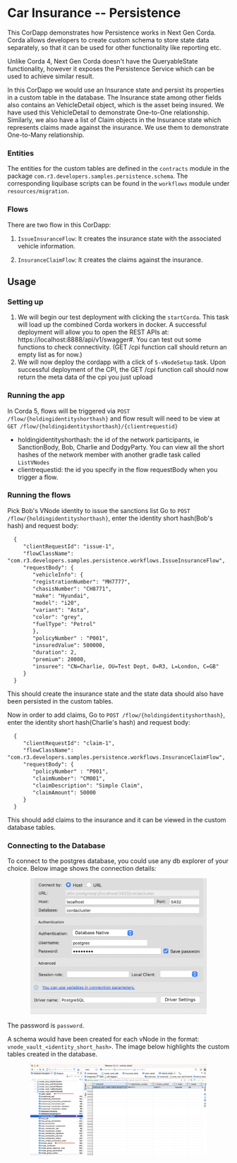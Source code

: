 # Car Insurance -- Persistence

This CorDapp demonstrates how Persistence works in Next Gen Corda. 
Corda allows developers to create custom schema to store state data separately, so that it can be used for other functionality
like reporting etc.

Unlike Corda 4, Next Gen Corda doesn't have the QueryableState functionality, however it exposes the Persistence Service which 
can be used to achieve similar result.

In this CorDapp we would use an Insurance state and persist its properties in a custom table in the database. 
The Insurance state among other fields also contains an VehicleDetail object, which is the asset being insured. 
We have used this VehicleDetail to demonstrate One-to-One relationship. 
Similarly, we also have a list of Claim objects in the Insurance state which represents claims made against the insurance. 
We use them to demonstrate One-to-Many relationship.

### Entities
The entities for the custom tables are defined in the `contracts` module in the package `com.r3.developers.samples.persistence.schema`.
The corresponding liquibase scripts can be found in the `workflows` module under `resources/migration`.

### Flows

There are two flow in this CorDapp:

1. `IssueInsuranceFlow`: It creates the insurance state with the associated vehicle information.

2. `InsuranceClaimFlow`: It creates the claims against the insurance.


## Usage

### Setting up

1. We will begin our test deployment with clicking the `startCorda`. This task will load up the combined Corda workers in docker.
   A successful deployment will allow you to open the REST APIs at: https://localhost:8888/api/v1/swagger#. You can test out some
   functions to check connectivity. (GET /cpi function call should return an empty list as for now.)
2. We will now deploy the cordapp with a click of `5-vNodeSetup` task. Upon successful deployment of the CPI, the GET /cpi function call should now return the meta data of the cpi you just upload



### Running the app

In Corda 5, flows will be triggered via `POST /flow/{holdingidentityshorthash}` and flow result will need to be view at `GET /flow/{holdingidentityshorthash}/{clientrequestid}`
* holdingidentityshorthash: the id of the network participants, ie SanctionBody, Bob, Charlie and DodgyParty. You can view all the short hashes of the network member with another gradle task called `ListVNodes`
* clientrequestid: the id you specify in the flow requestBody when you trigger a flow.


### Running the flows

Pick Bob's VNode identity to issue the sanctions list
Go to `POST /flow/{holdingidentityshorthash}`, enter the identity short hash(Bob's hash) and request body:

      {
         "clientRequestId": "issue-1",
         "flowClassName": "com.r3.developers.samples.persistence.workflows.IssueInsuranceFlow",
         "requestBody": {
            "vehicleInfo": {
            "registrationNumber": "MH7777",
            "chasisNumber": "CH8771",
            "make": "Hyundai",
            "model": "i20",
            "variant": "Asta",
            "color": "grey",
            "fuelType": "Petrol"
            },
            "policyNumber" : "P001",
            "insuredValue": 500000,
            "duration": 2,
            "premium": 20000,
            "insuree": "CN=Charlie, OU=Test Dept, O=R3, L=London, C=GB"
         }
      }

This should create the insurance state and the state data should also have been persisted in the custom tables.

Now in order to add claims, Go to `POST /flow/{holdingidentityshorthash}`, enter the identity short hash(Charlie's hash) and request body:

      {
         "clientRequestId": "claim-1",
         "flowClassName": "com.r3.developers.samples.persistence.workflows.InsuranceClaimFlow",
         "requestBody": {
            "policyNumber" : "P001",
            "claimNumber": "CM001",
            "claimDescription": "Simple Claim",
            "claimAmount": 50000
         }
      }

This should add claims to the insurance and it can be viewed in the custom database tables. 

### Connecting to the Database
To connect to the postgres database, you could use any db explorer of your choice.
Below image shows the connection details:
<p align="center">
  <img src="./db-details.png" alt="Database URL" width="400">
</p>

The password is `password`.

A schema would have been created for each vNode in the format: `vnode_vault_<identity_short_hash>`. The image
below highlights the custom tables created in the database.
<p align="center">
  <img src="./db-tables.png" alt="Database URL" width="400">
</p>
